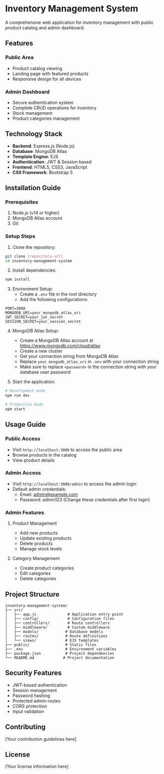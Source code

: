 # Inventory Management System

A comprehensive web application for inventory management with public product catalog and admin dashboard.

## Features

### Public Area
- Product catalog viewing
- Landing page with featured products
- Responsive design for all devices

### Admin Dashboard
- Secure authentication system
- Complete CRUD operations for inventory
- Stock management
- Product categories management

## Technology Stack

- **Backend**: Express.js (Node.js)
- **Database**: MongoDB Atlas
- **Template Engine**: EJS
- **Authentication**: JWT & Session based
- **Frontend**: HTML5, CSS3, JavaScript
- **CSS Framework**: Bootstrap 5

## Installation Guide

### Prerequisites
1. Node.js (v14 or higher)
2. MongoDB Atlas account
3. Git

### Setup Steps

1. Clone the repository:
```bash
git clone [repository-url]
cd inventory-management-system
```

2. Install dependencies:
```bash
npm install
```

3. Environment Setup:
   - Create a `.env` file in the root directory
   - Add the following configurations:
```env
PORT=3000
MONGODB_URI=your_mongodb_atlas_uri
JWT_SECRET=your_jwt_secret
SESSION_SECRET=your_session_secret
```

4. MongoDB Atlas Setup:
   - Create a MongoDB Atlas account at https://www.mongodb.com/cloud/atlas
   - Create a new cluster
   - Get your connection string from MongoDB Atlas
   - Replace `your_mongodb_atlas_uri` in `.env` with your connection string
   - Make sure to replace `<password>` in the connection string with your database user password

5. Start the application:
```bash
# Development mode
npm run dev

# Production mode
npm start
```

## Usage Guide

### Public Access
- Visit `http://localhost:3000` to access the public area
- Browse products in the catalog
- View product details

### Admin Access
- Visit `http://localhost:3000/admin` to access the admin login
- Default admin credentials:
  - Email: admin@example.com
  - Password: admin123
  (Change these credentials after first login)

### Admin Features
1. Product Management
   - Add new products
   - Update existing products
   - Delete products
   - Manage stock levels

2. Category Management
   - Create product categories
   - Edit categories
   - Delete categories

## Project Structure
```
inventory-management-system/
├── src/
│   ├── app.js              # Application entry point
│   ├── config/             # Configuration files
│   ├── controllers/        # Route controllers
│   ├── middleware/         # Custom middleware
│   ├── models/            # Database models
│   ├── routes/            # Route definitions
│   └── views/             # EJS templates
├── public/                # Static files
├── .env                   # Environment variables
├── package.json           # Project dependencies
└── README.md             # Project documentation
```

## Security Features
- JWT-based authentication
- Session management
- Password hashing
- Protected admin routes
- CORS protection
- Input validation

## Contributing
[Your contribution guidelines here]

## License
[Your license information here] 


